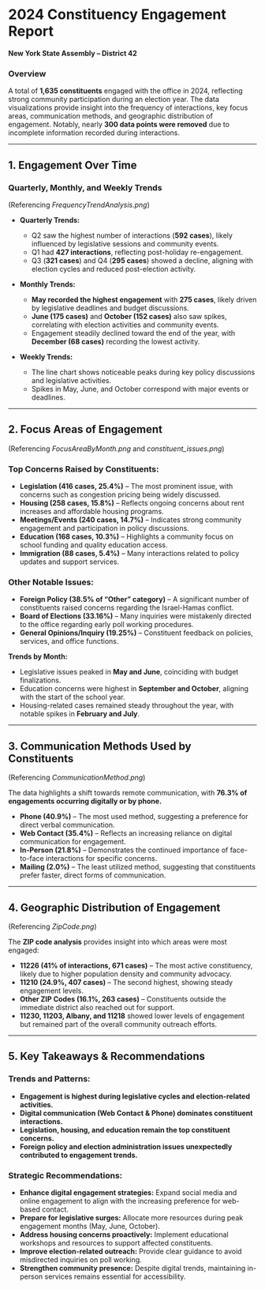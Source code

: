 # **2024 Constituency Engagement Report**

**New York State Assembly – District 42**

### **Overview**

A total of **1,635 constituents** engaged with the office in 2024, reflecting strong community participation during an election year. The data visualizations provide insight into the frequency of interactions, key focus areas, communication methods, and geographic distribution of engagement. Notably, nearly **300 data points were removed** due to incomplete information recorded during interactions.

---

## **1. Engagement Over Time**

### **Quarterly, Monthly, and Weekly Trends**

(Referencing _FrequencyTrendAnalysis.png_)

- **Quarterly Trends:**
    
    - Q2 saw the highest number of interactions (**592 cases**), likely influenced by legislative sessions and community events.
    - Q1 had **427 interactions**, reflecting post-holiday re-engagement.
    - Q3 (**321 cases**) and Q4 (**295 cases**) showed a decline, aligning with election cycles and reduced post-election activity.
- **Monthly Trends:**
    
    - **May recorded the highest engagement** with **275 cases**, likely driven by legislative deadlines and budget discussions.
    - **June (175 cases)** and **October (152 cases)** also saw spikes, correlating with election activities and community events.
    - Engagement steadily declined toward the end of the year, with **December (68 cases)** recording the lowest activity.
- **Weekly Trends:**
    
    - The line chart shows noticeable peaks during key policy discussions and legislative activities.
    - Spikes in May, June, and October correspond with major events or deadlines.

---

## **2. Focus Areas of Engagement**

(Referencing _FocusAreaByMonth.png_ and _constituent_issues.png_)

### **Top Concerns Raised by Constituents:**

- **Legislation (416 cases, 25.4%)** – The most prominent issue, with concerns such as congestion pricing being widely discussed.
- **Housing (258 cases, 15.8%)** – Reflects ongoing concerns about rent increases and affordable housing programs.
- **Meetings/Events (240 cases, 14.7%)** – Indicates strong community engagement and participation in policy discussions.
- **Education (168 cases, 10.3%)** – Highlights a community focus on school funding and quality education access.
- **Immigration (88 cases, 5.4%)** – Many interactions related to policy updates and support services.

### **Other Notable Issues:**

- **Foreign Policy (38.5% of “Other” category)** – A significant number of constituents raised concerns regarding the Israel-Hamas conflict.
- **Board of Elections (33.16%)** – Many inquiries were mistakenly directed to the office regarding early poll working procedures.
- **General Opinions/Inquiry (19.25%)** – Constituent feedback on policies, services, and office functions.

**Trends by Month:**

- Legislative issues peaked in **May and June**, coinciding with budget finalizations.
- Education concerns were highest in **September and October**, aligning with the start of the school year.
- Housing-related cases remained steady throughout the year, with notable spikes in **February and July**.

---

## **3. Communication Methods Used by Constituents**

(Referencing _CommunicationMethod.png_)

The data highlights a shift towards remote communication, with **76.3% of engagements occurring digitally or by phone.**

- **Phone (40.9%)** – The most used method, suggesting a preference for direct verbal communication.
- **Web Contact (35.4%)** – Reflects an increasing reliance on digital communication for engagement.
- **In-Person (21.8%)** – Demonstrates the continued importance of face-to-face interactions for specific concerns.
- **Mailing (2.0%)** – The least utilized method, suggesting that constituents prefer faster, direct forms of communication.

---

## **4. Geographic Distribution of Engagement**

(Referencing _ZipCode.png_)

The **ZIP code analysis** provides insight into which areas were most engaged:

- **11226 (41% of interactions, 671 cases)** – The most active constituency, likely due to higher population density and community advocacy.
- **11210 (24.9%, 407 cases)** – The second highest, showing steady engagement levels.
- **Other ZIP Codes (16.1%, 263 cases)** – Constituents outside the immediate district also reached out for support.
- **11230, 11203, Albany, and 11218** showed lower levels of engagement but remained part of the overall community outreach efforts.

---

## **5. Key Takeaways & Recommendations**

### **Trends and Patterns:**

- **Engagement is highest during legislative cycles and election-related activities.**
- **Digital communication (Web Contact & Phone) dominates constituent interactions.**
- **Legislation, housing, and education remain the top constituent concerns.**
- **Foreign policy and election administration issues unexpectedly contributed to engagement trends.**

### **Strategic Recommendations:**

- **Enhance digital engagement strategies:** Expand social media and online engagement to align with the increasing preference for web-based contact.
- **Prepare for legislative surges:** Allocate more resources during peak engagement months (May, June, October).
- **Address housing concerns proactively:** Implement educational workshops and resources to support affected constituents.
- **Improve election-related outreach:** Provide clear guidance to avoid misdirected inquiries on poll working.
- **Strengthen community presence:** Despite digital trends, maintaining in-person services remains essential for accessibility.
